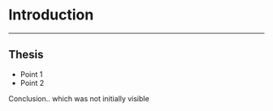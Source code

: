 # Introduction
---
## Thesis
* Point 1
* Point 2

<p class="fragment">
  Conclusion.. which was not initially visible
</p>
